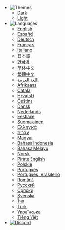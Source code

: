 - ![Themes](https://icongr.am/material/brightness-6.svg?color=A9A9A9&size=37)
  - <a href="#" data-link-title="Dark">Dark</a>
  - <a href="#" data-link-title="Light">Light</a>
- ![Languages](https://icongr.am/material/translate.svg?color=A9A9A9&size=39)
  <!-- - Coming Soon! -->
  - [English](/)
  - [Español](/es_ES/)
  - [Deutsch](/de_DE/)
  - [Français](/fr_FR/)
  - [Italiano](/it_IT/)
  - [日本語](/ja_JP/)
  - [한국어](/ko_KR/)
  - [简体中文](/zh_CN/)
  - [繁體中文](/zh_TW/)
  - [اللغة العربية](/ar_SA/)
  - [Afrikaans](/af_ZA/)
  - [Català](/ca_ES/)
  - [Hrvatski](/hr_HR/)
  - [Čeština](/cs_CZ/)
  - [Dansk](/da_DK/)
  - [Nederlands](/nl_NL/)
  - [Eestlane](/et_ET/)
  - [Suomalainen](/fi_FI/)
  - [Ελληνικά](/el_GR/)
  - [עברית](/he_IL/)
  - [Magyar](/hu_HU/)
  - [Bahasa Indonesia](/id_ID/)
  - [Bahasa Melayu](/ms_MY/)
  - [Norsk](/no_NO/)
  - [Pirate English](/en_PT/)
  - [Polskie](/pl_PL/)
  - [Português](/pt_PT/)
  - [Português, Brasileiro](/pt_BR/)
  - [Română](/ro_RO/)
  - [Русский](/ru_RU/)
  - [Српски](/sr_SP/)
  - [Svenska](/sv_SE/)
  - [ไทย](/th_TH/)
  - [Türk](/tr_TR/)
  - [Українська](/uk_UA/)
  - [Tiếng Việt](/vi_VN/)
- [![Discord](https://icongr.am/material/discord.svg?color=A9A9A9&size=37)](https://discord.gg/C29hYvh)
